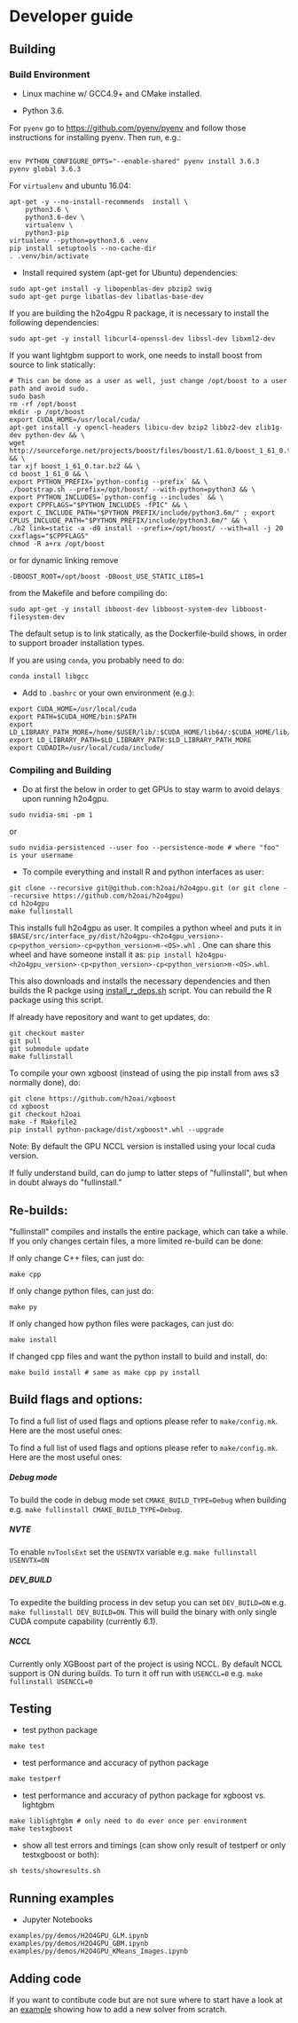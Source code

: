 # Developer guide

## Building

### Build Environment

* Linux machine w/ GCC4.9+ and CMake installed.

* Python 3.6.

For `pyenv` go to https://github.com/pyenv/pyenv and follow those instructions for installing pyenv. Then run, e.g.:

````

env PYTHON_CONFIGURE_OPTS="--enable-shared" pyenv install 3.6.3
pyenv global 3.6.3
````

For `virtualenv` and ubuntu 16.04:

```arma.header
apt-get -y --no-install-recommends  install \
    python3.6 \
    python3.6-dev \
    virtualenv \
    python3-pip
virtualenv --python=python3.6 .venv
pip install setuptools --no-cache-dir
. .venv/bin/activate
```

- Install required system (apt-get for Ubuntu) dependencies:

```
sudo apt-get install -y libopenblas-dev pbzip2 swig
sudo apt-get purge libatlas-dev libatlas-base-dev
```

If you are building the h2o4gpu R package, it is necessary to install the following dependencies:

```
sudo apt-get -y install libcurl4-openssl-dev libssl-dev libxml2-dev
```

If you want lightgbm support to work, one needs to install boost from source to link statically:

```
# This can be done as a user as well, just change /opt/boost to a user path and avoid sudo.
sudo bash
rm -rf /opt/boost
mkdir -p /opt/boost
export CUDA_HOME=/usr/local/cuda/
apt-get install -y opencl-headers libicu-dev bzip2 libbz2-dev zlib1g-dev python-dev && \
wget http://sourceforge.net/projects/boost/files/boost/1.61.0/boost_1_61_0.tar.bz2 && \
tar xjf boost_1_61_0.tar.bz2 && \
cd boost_1_61_0 && \
export PYTHON_PREFIX=`python-config --prefix` && \
./bootstrap.sh --prefix=/opt/boost/ --with-python=python3 && \
export PYTHON_INCLUDES=`python-config --includes` && \
export CPPFLAGS="$PYTHON_INCLUDES -fPIC" && \
export C_INCLUDE_PATH="$PYTHON_PREFIX/include/python3.6m/" ; export CPLUS_INCLUDE_PATH="$PYTHON_PREFIX/include/python3.6m/" && \
./b2 link=static -a -d0 install --prefix=/opt/boost/ --with=all -j 20 cxxflags="$CPPFLAGS"
chmod -R a+rx /opt/boost
```

or for dynamic linking remove
```
-DBOOST_ROOT=/opt/boost -DBoost_USE_STATIC_LIBS=1
```
from the Makefile and before compiling do:
```
sudo apt-get -y install ibboost-dev libboost-system-dev libboost-filesystem-dev
```

The default setup is to link statically, as the Dockerfile-build shows, in order to support broader installation types.


If you are using `conda`, you probably need to do:
```
conda install libgcc
```

- Add to `.bashrc` or your own environment (e.g.):

```
export CUDA_HOME=/usr/local/cuda
export PATH=$CUDA_HOME/bin:$PATH
export LD_LIBRARY_PATH_MORE=/home/$USER/lib/:$CUDA_HOME/lib64/:$CUDA_HOME/lib/:$CUDA_HOME/lib64:$CUDA_HOME/extras/CUPTI/lib64
export LD_LIBRARY_PATH=$LD_LIBRARY_PATH:$LD_LIBRARY_PATH_MORE
export CUDADIR=/usr/local/cuda/include/
```

### Compiling and Building

- Do at first the below in order to get GPUs to stay warm to avoid delays upon running h2o4gpu.

```
sudo nvidia-smi -pm 1
```

or

```
sudo nvidia-persistenced --user foo --persistence-mode # where "foo" is your username
```

- To compile everything and install R and python interfaces as user:

```
git clone --recursive git@github.com:h2oai/h2o4gpu.git (or git clone --recursive https://github.com/h2oai/h2o4gpu)
cd h2o4gpu
make fullinstall
```

This installs full h2o4gpu as user. It compiles a python wheel
and puts it in
`$BASE/src/interface_py/dist/h2o4gpu-<h2o4gpu_version>-cp<python_version>-cp<python_version>m-<OS>.whl` .  One
can share this wheel and have someone install it as: `pip install
h2o4gpu-<h2o4gpu_version>-cp<python_version>-cp<python_version>m-<OS>.whl`.

This also downloads and installs the necessary dependencies and then builds the R packge using [install_r_deps.sh](https://github.com/h2oai/h2o4gpu/blob/master/scripts/install_r_deps.sh) script.
You can rebuild the R package using this script.

If already have repository and want to get updates, do:
```
git checkout master
git pull
git submodule update
make fullinstall
```

To compile your own xgboost (instead of using the pip install from aws s3 normally done), do:

```
git clone https://github.com/h2oai/xgboost
cd xgboost
git checkout h2oai
make -f Makefile2
pip install python-package/dist/xgboost*.whl --upgrade
```
Note: By default the GPU NCCL version is installed using your local cuda version.

If fully understand build, can do jump to latter steps of
"fullinstall", but when in doubt always do "fullinstall."

## Re-builds:

"fullinstall" compiles and installs the entire package, which can take a while.  If you only changes certain files, a more limited re-build can be done:

If only change C++ files, can just do:
```
make cpp
```

If only change python files, can just do:
```
make py
```

If only changed how python files were packages, can just do:
```
make install
```

If changed cpp files and want the python install to build and install, do:
```
make build install # same as make cpp py install
```

## Build flags and options:

To find a full list of used flags and options please refer to `make/config.mk`. Here are the most useful ones:

To find a full list of used flags and options please refer to `make/config.mk`. Here are the most useful ones:

##### Debug mode

To build the code in debug mode set `CMAKE_BUILD_TYPE=Debug` when building e.g. `make fullinstall CMAKE_BUILD_TYPE=Debug`.

##### NVTE

To enable `nvToolsExt` set the `USENVTX` variable e.g. `make fullinstall USENVTX=ON`

##### DEV_BUILD

To expedite the building process in dev setup you can set `DEV_BUILD=ON` e.g. `make fullinstall DEV_BUILD=ON`. This will build the binary with only single CUDA compute capability (currently 6.1).

##### NCCL

Currently only XGBoost part of the project is using NCCL. By default NCCL support is ON during builds. To turn it off run with `USENCCL=0` e.g. `make fullinstall USENCCL=0`

## Testing

- test python package
```
make test
```

- test performance and accuracy of python package
```
make testperf
```

- test performance and accuracy of python package for xgboost vs. lightgbm
```
make liblightgbm # only need to do ever once per environment
make testxgboost
```

- show all test errors and timings (can show only result of testperf or only testxgboost or both):
```
sh tests/showresults.sh
```

## Running examples

- Jupyter Notebooks
```
examples/py/demos/H2O4GPU_GLM.ipynb
examples/py/demos/H2O4GPU_GBM.ipynb
examples/py/demos/H2O4GPU_KMeans_Images.ipynb
```

## Adding code

If you want to contibute code but are not sure where to start have a look at an [example](https://github.com/h2oai/h2o4gpu/tree/master/EXAMPLE_SOLVER.md) showing how to add a new solver from scratch.